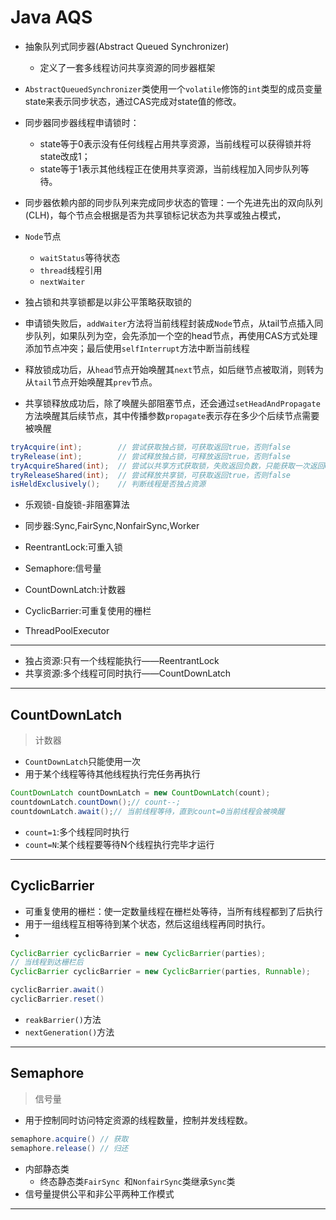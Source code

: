 # Java AQS

- 抽象队列式同步器(Abstract Queued Synchronizer)
    - 定义了一套多线程访问共享资源的同步器框架

- `AbstractQueuedSynchronizer`类使用一个`volatile`修饰的`int`类型的成员变量state来表示同步状态，通过CAS完成对state值的修改。
- 同步器同步器线程申请锁时：
    - state等于0表示没有任何线程占用共享资源，当前线程可以获得锁并将state改成1；
    - state等于1表示其他线程正在使用共享资源，当前线程加入同步队列等待。
- 同步器依赖内部的同步队列来完成同步状态的管理：一个先进先出的双向队列(CLH)，每个节点会根据是否为共享锁标记状态为共享或独占模式，
- `Node`节点
    - `waitStatus`等待状态
    - `thread`线程引用
    - `nextWaiter`
- 独占锁和共享锁都是以非公平策略获取锁的
- 申请锁失败后，`addWaiter`方法将当前线程封装成`Node`节点，从tail节点插入同步队列，如果队列为空，会先添加一个空的head节点，再使用CAS方式处理添加节点冲突；最后使用`selfInterrupt`方法中断当前线程
- 释放锁成功后，从`head`节点开始唤醒其`next`节点，如后继节点被取消，则转为从`tail`节点开始唤醒其`prev`节点。
- 共享锁释放成功后，除了唤醒头部阻塞节点，还会通过`setHeadAndPropagate`方法唤醒其后续节点，其中传播参数`propagate`表示存在多少个后续节点需要被唤醒

```java
tryAcquire(int);        // 尝试获取独占锁，可获取返回true，否则false
tryRelease(int);        // 尝试释放独占锁，可释放返回true，否则false
tryAcquireShared(int);  // 尝试以共享方式获取锁，失败返回负数，只能获取一次返回0，否则返回正数
tryReleaseShared(int);  // 尝试释放共享锁，可获取返回true，否则false
isHeldExclusively();    // 判断线程是否独占资源
```


- 乐观锁-自旋锁-非阻塞算法

- 同步器:Sync,FairSync,NonfairSync,Worker

- ReentrantLock:可重入锁
- Semaphore:信号量
- CountDownLatch:计数器
- CyclicBarrier:可重复使用的栅栏
- ThreadPoolExecutor

---
- 独占资源:只有一个线程能执行——ReentrantLock
- 共享资源:多个线程可同时执行——CountDownLatch


---
## CountDownLatch
> 计数器
- `CountDownLatch`只能使用一次
- 用于某个线程等待其他线程执行完任务再执行
```java
CountDownLatch countDownLatch = new CountDownLatch(count);
countdownLatch.countDown();// count--;
countdownLatch.await();// 当前线程等待，直到count=0当前线程会被唤醒
```

- `count=1`:多个线程同时执行
- `count=N`:某个线程要等待N个线程执行完毕才运行

---

## CyclicBarrier

- 可重复使用的栅栏：使一定数量线程在栅栏处等待，当所有线程都到了后执行
- 用于一组线程互相等待到某个状态，然后这组线程再同时执行。
-
```java
CyclicBarrier cyclicBarrier = new CyclicBarrier(parties);
// 当线程到达栅栏后
CyclicBarrier cyclicBarrier = new CyclicBarrier(parties, Runnable);

cyclicBarrier.await()
cyclicBarrier.reset()
```

- `reakBarrier()`方法
- `nextGeneration()`方法

---

## Semaphore
> 信号量
- 用于控制同时访问特定资源的线程数量，控制并发线程数。

```java
semaphore.acquire() // 获取
semaphore.release() // 归还
```

- 内部静态类
    - 终态静态类`FairSync `和`NonfairSync`类继承`Sync`类
- 信号量提供公平和非公平两种工作模式


---


